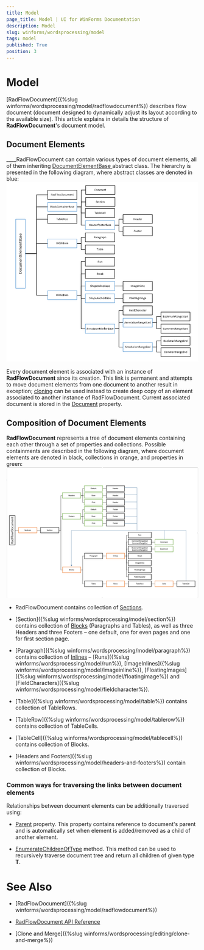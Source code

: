 ```yaml
---
title: Model
page_title: Model | UI for WinForms Documentation
description: Model
slug: winforms/wordsprocessing/model
tags: model
published: True
position: 3
---
```


# Model



[RadFlowDocument]({%slug winforms/wordsprocessing/model/radflowdocument%}) describes flow document (document designed to dynamically adjust its
        layout according to the available size). This article explains in details the structure of __RadFlowDocument__'s document model.
      

## Document Elements

____RadFlowDocument can contain various types of document elements, all of them inheriting
          [DocumentElementBase ](http://www.telerik.com/help/winforms/t_telerik_windows_documents_flow_model_documentelementbase.html)
          abstract class. The hierarchy is presented in the following diagram, where abstract classes are denoted in blue:
        ![wordsprocessing-model 004](images/wordsprocessing-model004.png)

Every document element is associated with an instance of __RadFlowDocument__ since its creation. This link is permanent and
          attempts to move document elements from one document to another result in exception; [cloning](af1d82bf-d15b-4bfb-b7f1-7a0b7f73ec11)
          can be used instead to create deep copy of an element associated to another instance of RadFlowDocument. Current associated document is stored in the
          [Document](http://www.telerik.com/help/winforms/p_telerik_windows_documents_flow_model_documentelementbase_document.html)
          property.
        

## Composition of Document Elements

__RadFlowDocument__ represents a tree of document elements containing each other through a set of properties and collections.
          Possible containments are described in the following diagram, where document elements are denoted in black, collections in orange, and properties in
          green:
        ![wordsprocessing-model 005](images/wordsprocessing-model005.png)

* RadFlowDocument contains collection of
              [Sections](http://www.telerik.com/help/winforms/p_telerik_windows_documents_flow_model_radflowdocument_sections.html).
            

* [Section]({%slug winforms/wordsprocessing/model/section%}) contains collection of
              [Blocks](http://www.telerik.com/help/winforms/properties_t_telerik_windows_documents_flow_model_blockbase.html)
              (Paragraphs and Tables), as well as three Headers and three Footers – one default, one for even pages and one for first section page.
            

* [Paragraph]({%slug winforms/wordsprocessing/model/paragraph%}) contains collection of
              [Inlines](http://www.telerik.com/help/winfroms/properties_t_telerik_windows_documents_flow_model_inlinebase.html)
              – [Runs]({%slug winforms/wordsprocessing/model/run%}),
              [ImageInlines]({%slug winforms/wordsprocessing/model/imageinline%}),
              [FloatingImages]({%slug winforms/wordsprocessing/model/floatingimage%}) and
              [FieldCharacters]({%slug winforms/wordsprocessing/model/fieldcharacter%}).
            

* [Table]({%slug winforms/wordsprocessing/model/table%}) contains collection of TableRows.
            

* [TableRow]({%slug winforms/wordsprocessing/model/tablerow%})  contains collection of TableCells.
            

* [TableCell]({%slug winforms/wordsprocessing/model/tablecell%}) contains collection of Blocks.
            

* [Headers and Footers]({%slug winforms/wordsprocessing/model/headers-and-footers%}) contain collection of Blocks.
            

### Common ways for traversing the links between document elements

Relationships between document elements can be additionally traversed using:
            

* [Parent](http://www.telerik.com/help/winforms/p_telerik_windows_documents_flow_model_documentelementbase_parent.html)
                  property. This property contains reference to document's parent and is automatically set when element is added/removed as a child of
                  another element.
                

* [EnumerateChildrenOfType<T>](http://www.telerik.com/help/winforms/methods_t_telerik_windows_documents_flow_model_documentelementbase.html)
                  method. This method can be used to recursively traverse document tree and return all children of given type __T__.
                

# See Also

 * [RadFlowDocument]({%slug winforms/wordsprocessing/model/radflowdocument%})

 * [RadFlowDocument API Reference](http://www.telerik.com/help/winforms/allmembers_t_telerik_windows_documents_flow_model_radflowdocument.html)

 * [Clone and Merge]({%slug winforms/wordsprocessing/editing/clone-and-merge%})
